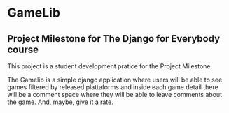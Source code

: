 # GameLib
## Project Milestone for The Django for Everybody course

This project is a student development pratice for the Project Milestone.

The Gamelib is a simple django application where users will be able to see games filtered by released plattaforms and inside each game detail there will be a comment space
where they will be able to leave comments about the game. And, maybe, give it a rate.
